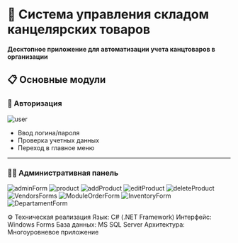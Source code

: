 # 🏢 Система управления складом канцелярских товаров

**Десктопное приложение для автоматизации учета канцтоваров в организации**

## 📋 Основные модули

### 🔑 Авторизация
![user](https://github.com/user-attachments/assets/1f675854-83e1-4f0e-ba3d-711f53ea982d)
- Ввод логина/пароля
- Проверка учетных данных
- Переход в главное меню

---

### 👨‍💼 Административная панель
![adminForm](https://github.com/user-attachments/assets/e0c1da1b-4bf8-40bc-b766-49bc526b083a)
![product](https://github.com/user-attachments/assets/56f7f835-5d52-41e8-a963-c11e2f76cef5)
![addProduct](https://github.com/user-attachments/assets/6127b65b-930d-4995-9904-5ccfa487b6d2)
![editProduct](https://github.com/user-attachments/assets/513fd2ea-3513-4db4-8575-5a2179c2e039)
![deleteProduct](https://github.com/user-attachments/assets/b31b5846-dd74-421e-bfa1-791dc8ad9209)
![VendorsForms](https://github.com/user-attachments/assets/be86fe3e-1384-4a6d-ac2b-4fabe61d5a54)
![ModuleOrderForm](https://github.com/user-attachments/assets/1904fa8c-ee35-4581-b585-b96b42b83ca9)
![InventoryForm](https://github.com/user-attachments/assets/35e2cbb7-dd67-43ef-83dd-767ac62aa3ff)
![DepartamentForm](https://github.com/user-attachments/assets/fb40a10d-79b6-4633-a018-cacee57c4128)

⚙️ Техническая реализация
Язык: C# (.NET Framework)
Интерфейс: Windows Forms
База данных: MS SQL Server
Архитектура: Многоуровневое приложение

